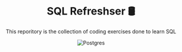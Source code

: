 <div align="center">
  
  # SQL Refreshser 🛢
  This reporitory is the collection of coding exercises done to learn SQL
  
  ![Postgres](https://img.shields.io/badge/postgres-%23316192.svg?style=flat&logo=postgresql&logoColor=white)

</div>

